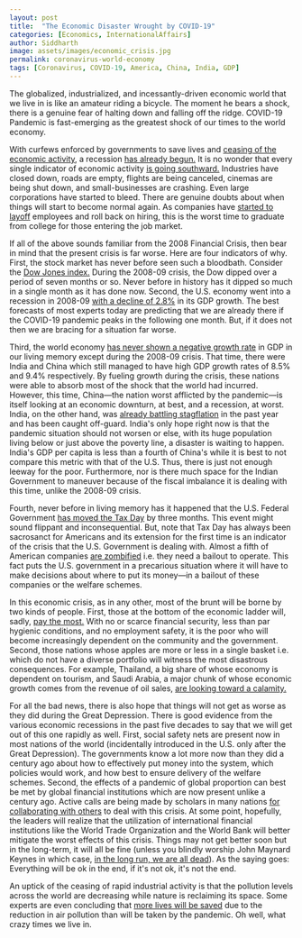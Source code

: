 ```yaml
---
layout: post
title:  "The Economic Disaster Wrought by COVID-19"
categories: [Economics, InternationalAffairs]
author: Siddharth
image: assets/images/economic_crisis.jpg
permalink: coronavirus-world-economy
tags: [Coronavirus, COVID-19, America, China, India, GDP]
---
```

The globalized, industrialized, and incessantly-driven economic world that we live in is like an amateur riding a bicycle. The moment he bears a shock, there is a genuine fear of halting down and falling off the ridge. COVID-19 Pandemic is fast-emerging as the greatest shock of our times to the world economy.

With curfews enforced by governments to save lives and <a href="https://www.nytimes.com/2020/03/16/business/economy/coronavirus-us-economy-shutdown.html">ceasing of the economic activity</a>, a recession <a href="https://www.vox.com/policy-and-politics/2020/3/21/21188541/coronavirus-news-recession-economy-unemployment-stock-market-jobs-gdp">has already begun.</a> It is no wonder that every single indicator of economic activity <a href="https://www.ft.com/content/d184fa0a-6904-11ea-800d-da70cff6e4d3">is going southward.</a> Industries have closed down, roads are empty, flights are being canceled, cinemas are being shut down, and small-businesses are crashing. Even large corporations have started to bleed. There are genuine doubts about when things will start to become normal again. As companies have <a href="https://www.businessinsider.com/coronavirus-layoffs-furloughs-hospitality-service-travel-unemployment-2020">started to layoff</a> employees and roll back on hiring, this is the worst time to graduate from college for those entering the job market.

If all of the above sounds familiar from the 2008 Financial Crisis, then bear in mind that the present crisis is far worse. Here are four indicators of why. First, the stock market has never before seen such a bloodbath. Consider the <a href="https://www.macrotrends.net/1319/dow-jones-100-year-historical-chart">Dow Jones index.</a> During the 2008-09 crisis, the Dow dipped over a period of seven months or so. Never before in history has it dipped so much in a single month as it has done now. Second, the U.S. economy went into a recession in 2008-09 <a href="https://www.google.com/publicdata/explore?ds=d5bncppjof8f9_&amp;met_y=ny_gdp_mktp_kd_zg&amp;idim=country:USA:IND:GBR&amp;hl=en&amp;dl=en">with a decline of 2.8%</a> in its GDP growth. The best forecasts of most experts today are predicting that we are already there if the COVID-19 pandemic peaks in the following one month. But, if it does not then we are bracing for a situation far worse.

Third, the world economy <a href="https://www.worldometers.info/gdp/">has never shown a negative growth rate</a> in GDP in our living memory except during the 2008-09 crisis. That time, there were India and China which still managed to have high GDP growth rates of 8.5% and 9.4% respectively. By fueling growth during the crisis, these nations were able to absorb most of the shock that the world had incurred. However, this time, China&mdash;the nation worst afflicted by the pandemic&mdash;is itself looking at an economic downturn, at best, and a recession, at worst. India, on the other hand, was <a href="https://www.economist.com/finance-and-economics/2020/01/23/indias-economy-risks-swapping-stagnation-for-stagflation">already battling stagflation</a> in the past year and has been caught off-guard. India's only hope right now is that the pandemic situation should not worsen or else, with its huge population living below or just above the poverty line, a disaster is waiting to happen. India's GDP per capita is less than a fourth of China's while it is best to not compare this metric with that of the U.S. Thus, there is just not enough leeway for the poor. Furthermore, nor is there much space for the Indian Government to maneuver because of the fiscal imbalance it is dealing with this time, unlike the 2008-09 crisis.

Fourth, never before in living memory has it happened that the U.S. Federal Government <a href="https://www.usatoday.com/story/money/2020/03/20/taxes-2020-irs-delay-april-15-tax-filing-deadline-july-15/2883840001/">has moved the Tax Day</a> by three months. This event might sound flippant and inconsequential. But, note that Tax Day has always been sacrosanct for Americans and its extension for the first time is an indicator of the crisis that the U.S. Government is dealing with. Almost a fifth of American companies <a href="https://www.businessinsider.com/zombie-firms-statistics-on-low-interest-rates-and-leveraged-loans-2018-10">are zombified</a> i.e. they need a bailout to operate. This fact puts the U.S. government in a precarious situation where it will have to make decisions about where to put its money&mdash;in a bailout of these companies or the welfare schemes.

In this economic crisis, as in any other, most of the brunt will be borne by two kinds of people. First, those at the bottom of the economic ladder will, sadly, <a href="https://www.weforum.org/agenda/2020/03/coronavirus-least-developed-countries-response/">pay the most.</a> With no or scarce financial security, less than par hygienic conditions, and no employment safety, it is the poor who will become increasingly dependent on the community and the government. Second, those nations whose apples are more or less in a single basket i.e. which do not have a diverse portfolio will witness the most disastrous consequences. For example, Thailand, a big share of whose economy is dependent on tourism, and Saudi Arabia, a major chunk of whose economic growth comes from the revenue of oil sales, <a href="https://www.bangkokpost.com/business/1859449/economic-growth-slips-to-5-year-low-virus-to-hit-tourism">are looking toward a calamity.</a>

For all the bad news, there is also hope that things will not get as worse as they did during the Great Depression. There is good evidence from the various economic recessions in the past five decades to say that we will get out of this one rapidly as well. First, social safety nets are present now in most nations of the world (incidentally introduced in the U.S. only after the Great Depression). The governments know a lot more now than they did a century ago about how to effectively put money into the system, which policies would work, and how best to ensure delivery of the welfare schemes. Second, the effects of a pandemic of global proportion can best be met by global financial institutions which are now present unlike a century ago. Active calls are being made by scholars in many nations <a href="https://www.cnbc.com/2020/03/21/op-ed-the-us-should-rally-g7-nato-and-other-global-allies-together-in-fight-against-coronavirus.html">for collaborating with others</a> to deal with this crisis. At some point, hopefully, the leaders will realize that the utilization of international financial institutions like the World Trade Organization and the World Bank will better mitigate the worst effects of this crisis. Things may not get better soon but in the long-term, it will all be fine (unless you blindly worship John Maynard Keynes in which case, <a href="http://www.finfacts.ie/Irish_finance_news/articleDetail.php?In-the-long-run-we-are-all-dead---John-Maynard-Keynes-159">in the long run, we are all dead</a>). As the saying goes: Everything will be ok in the end, if it's not ok, it's not the end.

An uptick of the ceasing of rapid industrial activity is that the pollution levels across the world are decreasing while nature is reclaiming its space. Some experts are even concluding that <a href="https://www.usatoday.com/story/news/nation/2020/03/17/coronavirus-could-be-saving-lives-pollution-carbon-emissions/5066718002/">more lives will be saved</a> due to the reduction in air pollution than will be taken by the pandemic. Oh well, what crazy times we live in.